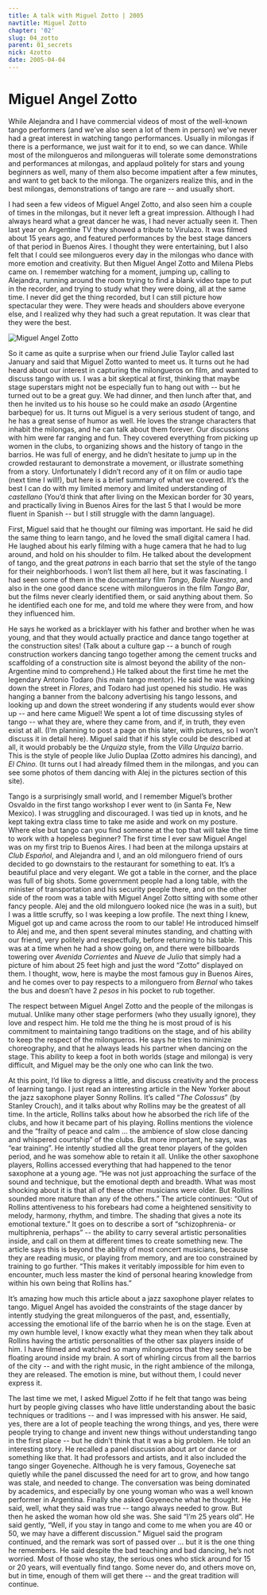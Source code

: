```yaml
---
title: A talk with Miguel Zotto | 2005
navtitle: Miguel Zotto
chapter: '02'
slug: 04_zotto
parent: 01_secrets
nick: 4zotto
date: 2005-04-04
---
```


# Miguel Angel Zotto

While Alejandra and I have commercial videos of most of the well-known tango performers (and we've also seen a lot of them in person) we've never had a great interest in watching tango performances. Usually in milongas if there is a performance, we just wait for it to end, so we can dance. While most of the milongueros and milongueras will tolerate some demonstrations and performances at milongas, and applaud politely for stars and young beginners as well, many of them also become impatient after a few minutes, and want to get back to the milonga. The organizers realize this, and in the best milongas, demonstrations of tango are rare -- and usually short.

I had seen a few videos of Miguel Angel Zotto, and also seen him a couple of times in the milongas, but it never left a great impression. Although I had always heard what a great dancer he was, I had never actually seen it. Then last year on Argentine TV they showed a tribute to Virulazo. It was filmed about 15 years ago, and featured performances by the best stage dancers of that period in Buenos Aires. I thought they were entertaining, but I also felt that I could see milongueros every day in the milongas who dance with more emotion and creativity. But then Miguel Angel Zotto and Milena Plebs came on. I remember watching for a moment, jumping up, calling to Alejandra, running around the room trying to find a blank video tape to put in the recorder, and trying to study what they were doing, all at the same time. I never did get the thing recorded, but I can still picture how spectacular they were. They were heads and shoulders above everyone else, and I realized why they had such a great reputation. It was clear that they were the best.

![Miguel Angel Zotto]({{site.res}}/2_pics/image023.jpg)

So it came as quite a surprise when our friend Julie Taylor called last January and said that Miguel Zotto wanted to meet us. It turns out he had heard about our interest in capturing the milongueros on film, and wanted to discuss tango with us. I was a bit skeptical at first, thinking that maybe stage superstars might not be especially fun to hang out with -- but he turned out to be a great guy. We had dinner, and then lunch after that, and then he invited us to his house so he could make an _asado_ (Argentine barbeque) for us. It turns out Miguel is a very serious student of tango, and he has a great sense of humor as well. He loves the strange characters that inhabit the milongas, and he can talk about them forever. Our discussions with him were far ranging and fun. They covered everything from picking up women in the clubs, to organizing shows and the history of tango in the barrios. He was full of energy, and he didn’t hesitate to jump up in the crowded restaurant to demonstrate a movement, or illustrate something from a story. Unfortunately I didn’t record any of it on film or audio tape (next time I will!), but here is a brief summary of what we covered. It’s the best I can do with my limited memory and limited understanding of _castellano_ (You’d think that after living on the Mexican border for 30 years, and practically living in Buenos Aires for the last 5 that I would be more fluent in Spanish -- but I still struggle with the damn language).

First, Miguel said that he thought our filming was important. He said he did the same thing to learn tango, and he loved the small digital camera I had. He laughed about his early filming with a huge camera that he had to lug around, and hold on his shoulder to film. He talked about the development of tango, and the great _patrons_ in each barrio that set the style of the tango for their neighborhoods. I won’t list them all here, but it was fascinating. I had seen some of them in the documentary film _Tango, Baile Nuestro_, and also in the one good dance scene with milongueros in the film _Tango Bar_, but the films never clearly identified them, or said anything about them. So he identified each one for me, and told me where they were from, and how they influenced him.

He says he worked as a bricklayer with his father and brother when he was young, and that they would actually practice and dance tango together at the construction sites! (Talk about a culture gap -- a bunch of rough construction workers dancing tango together among the cement trucks and scaffolding of a construction site is almost beyond the ability of the non-Argentine mind to comprehend.) He talked about the first time he met the legendary Antonio Todaro (his main tango mentor). He said he was walking down the street in _Flores_, and Todaro had just opened his studio. He was hanging a banner from the balcony advertising his tango lessons, and looking up and down the street wondering if any students would ever show up -- and here came Miguel! We spent a lot of time discussing styles of tango -- what they are, where they came from, and if, in truth, they even exist at all. (I’m planning to post a page on this later, with pictures, so I won’t discuss it in detail here). Miguel said that if his style could be described at all, it would probably be the _Urquiza_ style, from the _Villa Urquiza_ barrio. This is the style of people like Julio Duplaa (Zotto admires his dancing), and _El Chino_. (It turns out I had already filmed them in the milongas, and you can see some photos of them dancing with Alej in the pictures section of this site).

Tango is a surprisingly small world, and I remember Miguel’s brother Osvaldo in the first tango workshop I ever went to (in Santa Fe, New Mexico). I was struggling and discouraged. I was tied up in knots, and he kept taking extra class time to take me aside and work on my posture. Where else but tango can you find someone at the top that will take the time to work with a hopeless beginner? The first time I ever saw Miguel Angel was on my first trip to Buenos Aires. I had been at the milonga upstairs at _Club Español_, and Alejandra and I, and an old milonguero friend of ours decided to go downstairs to the restaurant for something to eat. It’s a beautiful place and very elegant. We got a table in the corner, and the place was full of big shots. Some government people had a long table, with the minister of transportation and his security people there, and on the other side of the room was a table with Miguel Angel Zotto sitting with some other fancy people. Alej and the old milonguero looked nice (he was in a suit), but I was a little scruffy, so I was keeping a low profile. The next thing I knew, Miguel got up and came across the room to our table! He introduced himself to Alej and me, and then spent several minutes standing, and chatting with our friend, very politely and respectfully, before returning to his table. This was at a time when he had a show going on, and there were billboards towering over _Avenida Corrientes_ and _Nueve de Julio_ that simply had a picture of him about 25 feet high and just the word “Zotto” displayed on them. I thought, wow, here is maybe the most famous guy in Buenos Aires, and he comes over to pay respects to a milonguero from _Bernal_ who takes the bus and doesn’t have 2 _pesos_ in his pocket to rub together.

The respect between Miguel Angel Zotto and the people of the milongas is mutual. Unlike many other stage performers (who they usually ignore), they love and respect him. He told me the thing he is most proud of is his commitment to maintaining tango traditions on the stage, and of his ability to keep the respect of the milongueros. He says he tries to minimize choreography, and that he always leads his partner when dancing on the stage. This ability to keep a foot in both worlds (stage and milonga) is very difficult, and Miguel may be the only one who can link the two.

At this point, I’d like to digress a little, and discuss creativity and the process of learning tango.
I just read an interesting article in the New Yorker about the jazz saxophone player Sonny Rollins.
It’s called “_The Colossus_” (by Stanley Crouch), and it talks about why Rollins may be the greatest of all time.
In the article, Rollins talks about how he absorbed the rich life of the clubs, and how it became part of his playing.
Rollins mentions the violence and the “frailty of peace and calm ... the ambience of slow close dancing and whispered courtship” of the clubs.
But more important, he says, was “ear training”. He intently studied all the great tenor players of the golden period, and he was somehow able to retain it all.
Unlike the other saxophone players, Rollins accessed everything that had happened to the tenor saxophone at a young age.
“He was not just approaching the surface of the sound and technique, but the emotional depth and breadth.
What was most shocking about it is that all of these other musicians were older.
But Rollins sounded more mature than any of the others.”
The article continues: “Out of Rollins attentiveness to his forebears had come a heightened sensitivity to melody, harmony, rhythm, and timbre.
The shading that gives a note its emotional texture.”
It goes on to describe a sort of “schizophrenia- or multiphrenia, perhaps” -- the ability to carry several artistic personalities inside, and call on them at different times to create something new.
The article says this is beyond the ability of most concert musicians, because they are reading music, or playing from memory, and are too constrained by training to go further.
“This makes it veritably impossible for him even to encounter, much less master the kind of personal hearing knowledge from within his own being that Rollins has.”

It’s amazing how much this article about a jazz saxophone player relates to tango.
Miguel Angel has avoided the constraints of the stage dancer by intently studying the great milongueros of the past, and, essentially, accessing the emotional life of the barrio when he is on the stage.
Even at my own humble level, I know exactly what they mean when they talk about Rollins having the artistic personalities of the other sax players inside of him.
I have filmed and watched so many milongueros that they seem to be floating around inside my brain.
A sort of whirling circus from all the barrios of the city -- and with the right music, in the right ambience of the milonga, they are released.
The emotion is mine, but without them, I could never express it.

The last time we met, I asked Miguel Zotto if he felt that tango was being hurt by people giving classes who have little understanding about the basic techniques or traditions -- and I was impressed with his answer.
He said, yes, there are a lot of people teaching the wrong things, and yes, there were people trying to change and invent new things without understanding tango in the first place -- but he didn’t think that it was a big problem. He told an interesting story.
He recalled a panel discussion about art or dance or something like that.
It had professors and artists, and it also included the tango singer Goyeneche.
Although he is very famous, Goyeneche sat quietly while the panel discussed the need for art to grow, and how tango was stale, and needed to change.
The conversation was being dominated by academics, and especially by one young woman who was a well known performer in Argentina.
Finally she asked Goyeneche what he thought.
He said, well, what they said was true -- tango always needed to grow.
But then he asked the woman how old she was.
She said “I’m 25 years old”.
He said gently, “Well, if you stay in tango and come to me when you are 40 or 50, we may have a different discussion.”
Miguel said the program continued, and the remark was sort of passed over ... but it is the one thing he remembers.
He said despite the bad teaching and bad dancing, he’s not worried.
Most of those who stay, the serious ones who stick around for 15 or 20 years, will eventually find tango.
Some never do, and others move on, but in time, enough of them will get there -- and the great tradition will continue.

